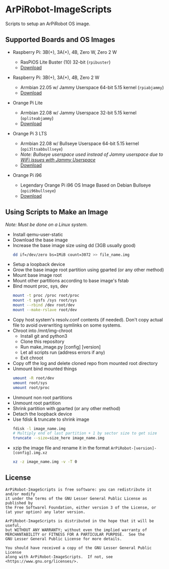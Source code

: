 # ArPiRobot-ImageScripts

Scripts to setup an ArPiRobot OS image.

## Supported Boards and OS Images

- Raspberry Pi: 3B(+), 3A(+), 4B, Zero W, Zero 2 W
    - RasPiOS Lite Buster (10) 32-bit (`rpibuster`)
    - [Download](https://downloads.raspberrypi.org/raspios_oldstable_lite_armhf/images/)

- Raspberry Pi: 3B(+), 3A(+), 4B, Zero 2 W
    - Armbian 22.05 w/ Jammy Userspace 64-bit 5.15 kernel (`rpiabjammy`)
    - [Download](https://www.armbian.com/rpi4b/)

- Orange Pi Lite
    - Armbian 22.08 w/ Jammy Userspace 32-bit 5.15 kernel (`opliteabjammy`)
    - [Download](https://www.armbian.com/orange-pi-lite/)

- Orange Pi 3 LTS
    - Armbian 22.08 w/ Bullseye Userspace 64-bit 5.15 kernel (`opi3ltsabbullseye`)
    - *Note: Bullseye userspace used instead of Jammy userspace due to [WiFi issues with Jammy Userspace](https://forum.armbian.com/topic/21697-orangepi-3-lts-armbian-2205-jammy-xfce-cant-connect-with-wifi/)*
    - [Download](https://www.armbian.com/orangepi3-lts/)

- Orange Pi i96
    - Legendary Orange Pi i96 OS Image Based on Debian Bullseye (`opii96bullseye`)
    - [Download](https://github.com/TheRemote/Legendary-OrangePi-i96/releases/)


## Using Scripts to Make an Image

*Note: Must be done on a Linux system.*

- Install qemu-user-static
- Download the base image
- Increase the base image size using dd (3GB usually good)
    ```sh
    dd if=/dev/zero bs=1MiB count=3072 >> file_name.img
    ```
- Setup a loopback device
- Grow the base image root partition using gparted (or any other method)
- Mount base image root
- Mount other partitions according to base image's fstab
- Bind mount proc, sys, dev
    ```sh
    mount -t proc /proc root/proc
    mount -t sysfs /sys root/sys
    mount --rbind /dev root/dev
    mount --make-rslave root/dev
    ```
- Copy host system's resolv.conf contents (if needed). Don't copy actual file to avoid overwriting symlinks on some systems.
- Chroot into /mnt/img-chroot
    - Install git and python3
    - Clone this repository
    - Run make_image.py [config] [version]
    - Let all scripts run (address errors if any)
    - Exit chroot
- Copy off the log and delete cloned repo from mounted root directory
- Unmount bind mounted things
    ```sh
    umount -R root/dev
    umount root/sys
    umount root/proc
    ```
- Unmount non root partitions
- Unmount root partition
- Shrink partition with gparted (or any other method)
- Detach the loopback device
- Use fdisk & truncate to shrink image
    ```sh
    fdisk -l image_name.img
    # Multiply end of last partition + 1 by sector size to get size
    truncate --size=size_here image_name.img
    ```
- xzip the image file and rename it in the format `ArPiRobot-[version]-[config].img.xz`
    ```sh
    xz -z image_name.img -v -T 0
    ```

## License

```
ArPiRobot-ImageScripts is free software: you can redistribute it and/or modify
it under the terms of the GNU Lesser General Public License as published by
the Free Softwarel Foundation, either version 3 of the License, or
(at your option) any later version.

ArPiRobot-ImageScripts is distributed in the hope that it will be useful,
but WITHOUT ANY WARRANTY; without even the implied warranty of
MERCHANTABILITY or FITNESS FOR A PARTICULAR PURPOSE.  See the
GNU Lesser General Public License for more details.

You should have received a copy of the GNU Lesser General Public License
along with ArPiRobot-ImageScripts.  If not, see <https://www.gnu.org/licenses/>.
```
